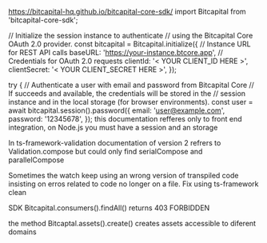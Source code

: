 https://bitcapital-hq.github.io/bitcapital-core-sdk/
import Bitcapital from 'bitcapital-core-sdk';

// Initialize the session instance to authenticate
// using the Bitcapital Core OAuth 2.0 provider.
const bitcapital = Bitcapital.initialize({
  // Instance URL for REST API calls
  baseURL: 'https://your-instance.btcore.app',
  // Credentials for OAuth 2.0 requests
  clientId: '< YOUR CLIENT_ID HERE >',
  clientSecret: '< YOUR CLIENT_SECRET HERE >',
});

try {
  // Authenticate a user with email and password from Bitcapital Core
  // If succeeds and available, the credentials will be stored in the 
  // session instance and in the local storage (for browser environments).
  const user = await bitcapital.session().password({
    email: 'user@example.com',
    password: '12345678',
  });
  this documentation refferes only to front end integration, on Node.js you must have a session and an storage

In ts-framework-validation documentation of version 2 refrers to Validation.compose but could only find serialCompose and parallelCompose

Sometimes the watch keep using an wrong version of transpiled code insisting on erros related to code no longer on a file. Fix using ts-framework clean

SDK Bitcapital.consumers().findAll() returns 403 FORBIDDEN

the method Bitcaptal.assets().create() creates assets accessible to diferent domains